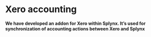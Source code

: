Xero accounting
====================

**We have developed an addon for Xero within Splynx. It’s used for synchronization of accounting actions between Xero and Splynx**
